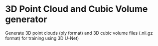 # 3D Point Cloud and Cubic Volume generator
 Generate 3D point clouds (ply format) and 3D cubic volume files (.nii.gz format) for training using 3D U-Net)

